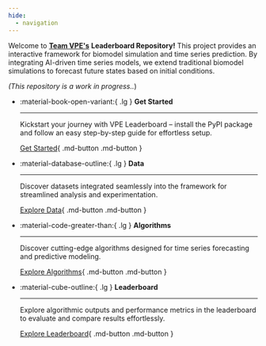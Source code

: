 ```yaml
---
hide:
  - navigation
---
```


Welcome to [**Team VPE's**](https://github.com/VirtualPatientEngine) **Leaderboard Repository!** This project provides an interactive framework for biomodel simulation and time series prediction. By integrating AI-driven time series models, we extend traditional biomodel simulations to forecast future states based on initial conditions.

*(This repository is a work in progress..*)

<div class="grid cards" markdown>

-   :material-book-open-variant:{ .lg } __Get Started__

    ---

    Kickstart your journey with VPE Leaderboard – install the PyPI package and follow an easy step-by-step guide for effortless setup.

    [Get Started](user-guide){ .md-button .md-button }
    

-   :material-database-outline:{ .lg } __Data__

    ---

    Discover datasets integrated seamlessly into the framework for streamlined analysis and experimentation.

    [Explore Data](data){ .md-button .md-button }

-   :material-code-greater-than:{ .lg } __Algorithms__

    ---

    Discover cutting-edge algorithms designed for time series forecasting and predictive modeling.

    [Explore Algorithms](algorithms){ .md-button .md-button }

-   :material-cube-outline:{ .lg } __Leaderboard__

    ---

    Explore algorithmic outputs and performance metrics in the leaderboard to evaluate and compare results effortlessly.

    [Explore Leaderboard](leaderboard){ .md-button .md-button }



</div>
